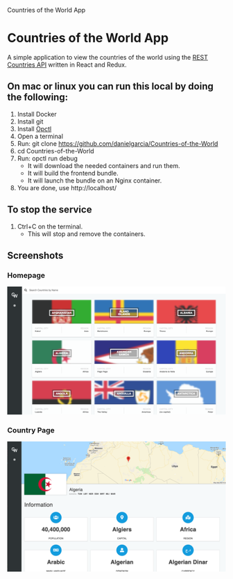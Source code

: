 Countries of the World App

# Countries of the World App
A simple application to view the countries of the world using the [REST Countries API](https://restcountries.eu/) written in React and Redux.

## On mac or linux you can run this local by doing the following:
1. Install Docker
2. Install git
3. Install [Opctl](https://opctl.io/docs/getting-started/opctl.html)
5. Open a terminal
6. Run: git clone https://github.com/danielgarcia/Countries-of-the-World
7. cd Countries-of-the-World
8. Run: opctl run debug
   - It will download the needed containers and run them.
   - It will build the frontend bundle.
   - It will launch the bundle on an Nginx container.
9.  You are done, use http://localhost/

## To stop the service
1. Ctrl+C on the terminal.
   - This will stop and remove the containers.

## Screenshots

### Homepage
<p align='left'>
<img src='https://raw.githubusercontent.com/danielgarcia/Countries-of-the-World/master/homepage.png' width='600' alt='Homepage'>
</p>

### Country Page
<p align='left'>
<img src='https://raw.githubusercontent.com/danielgarcia/Countries-of-the-World/master/country_page.png' width='600' alt='Countries Page'>
</p>